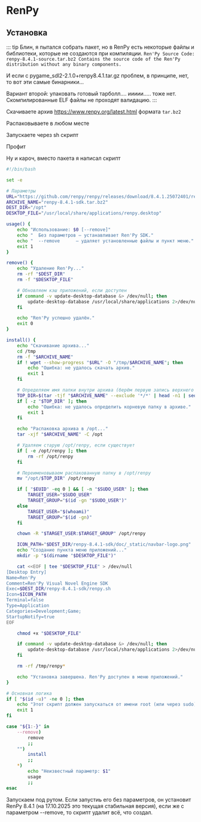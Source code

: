 # RenPy

## Установка

::: tip
Блин, я пытался собрать пакет, но в RenPy есть некоторые файлы и библиотеки, которые не создаются при компиляции. 
`Ren'Py Source Code: renpy-8.4.1-source.tar.bz2 Contains the source code of the Ren'Py distribution without any binary components.`

И если с pygame_sdl2-2.1.0+renpy8.4.1.tar.gz проблем, в принципе, нет, то вот эти самые бинарники...


Вариант второй: упаковать готовый тарболл.... иииии..... тоже нет. Скомпилированные ELF файлы не проходят валидацию.
:::

Скачиваете архив https://www.renpy.org/latest.html формата `tar.bz2`

Распаковываете в любом месте

Запускаете через sh скрипт

Профит

Ну и кароч, вместо пакета я написал скрипт
```bash
#!/bin/bash

set -e

# Параметры
URL="https://github.com/renpy/renpy/releases/download/8.4.1.25072401/renpy-8.4.1-sdk.tar.bz2"
ARCHIVE_NAME="renpy-8.4.1-sdk.tar.bz2"
DEST_DIR="/opt"
DESKTOP_FILE="/usr/local/share/applications/renpy.desktop"

usage() {
    echo "Использование: $0 [--remove]"
    echo "  Без параметров — устанавливает Ren'Py SDK."
    echo "  --remove      — удаляет установленные файлы и пункт меню."
    exit 1
}

remove() {
    echo "Удаление Ren'Py..."
    rm -rf "$DEST_DIR"
    rm -f "$DESKTOP_FILE"

    # Обновляем кэш приложений, если доступен
    if command -v update-desktop-database &> /dev/null; then
        update-desktop-database /usr/local/share/applications 2>/dev/null || true
    fi

    echo "Ren'Py успешно удалён."
    exit 0
}

install() {
    echo "Скачивание архива..."
    cd /tmp
    rm -f "$ARCHIVE_NAME"
    if ! wget --show-progress "$URL" -O "/tmp/$ARCHIVE_NAME"; then
        echo "Ошибка: не удалось скачать архив."
        exit 1
    fi

    # Определяем имя папки внутри архива (берём первую запись верхнего уровня)
    TOP_DIR=$(tar -tjf "$ARCHIVE_NAME" --exclude '*/*' | head -n1 | sed 's:/$::')
    if [ -z "$TOP_DIR" ]; then
        echo "Ошибка: не удалось определить корневую папку в архиве."
        exit 1
    fi

    echo "Распаковка архива в /opt..."
    tar -xjf "$ARCHIVE_NAME" -C /opt

    # Удаляем старую /opt/renpy, если существует
    if [ -e /opt/renpy ]; then
        rm -rf /opt/renpy
    fi

    # Переименовываем распакованную папку в /opt/renpy
    mv "/opt/$TOP_DIR" /opt/renpy

    if [ "$EUID" -eq 0 ] && [ -n "$SUDO_USER" ]; then
        TARGET_USER="$SUDO_USER"
        TARGET_GROUP="$(id -gn "$SUDO_USER")"
    else
        TARGET_USER="$(whoami)"
        TARGET_GROUP="$(id -gn)"
    fi

    chown -R "$TARGET_USER:$TARGET_GROUP" /opt/renpy

    ICON_PATH="$DEST_DIR/renpy-8.4.1-sdk/doc/_static/navbar-logo.png"
    echo "Создание пункта меню приложений..."
    mkdir -p "$(dirname "$DESKTOP_FILE")"

    cat <<EOF | tee "$DESKTOP_FILE" > /dev/null
[Desktop Entry]
Name=Ren'Py
Comment=Ren'Py Visual Novel Engine SDK
Exec=$DEST_DIR/renpy-8.4.1-sdk/renpy.sh
Icon=$ICON_PATH
Terminal=false
Type=Application
Categories=Development;Game;
StartupNotify=true
EOF

    chmod +x "$DESKTOP_FILE"

    if command -v update-desktop-database &> /dev/null; then
        update-desktop-database /usr/local/share/applications 2>/dev/null || true
    fi

    rm -rf /tmp/renpy*

    echo "Установка завершена. Ren'Py доступен в меню приложений."
}

# Основная логика
if [ "$(id -u)" -ne 0 ]; then
    echo "Этот скрипт должен запускаться от имени root (или через sudo)."
    exit 1
fi

case "${1:-}" in
    --remove)
        remove
        ;;
    "")
        install
        ;;
    *)
        echo "Неизвестный параметр: $1"
        usage
        ;;
esac
```

Запускаем под рутом. Если запустиь его без параметров, он установит RenPy 8.4.1 (на 17.10.2025 это текущая стабильная версия), если же с параметром --remove, то скрипт удалит всё, что создал.

